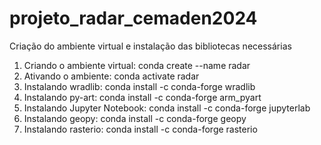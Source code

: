 # projeto_radar_cemaden2024
Criação do ambiente virtual e instalação das bibliotecas necessárias

1) Criando o ambiente virtual: conda create --name radar
2) Ativando o ambiente: conda activate radar
3) Instalando wradlib: conda install -c conda-forge wradlib
4) Instalando py-art: conda install -c conda-forge arm_pyart
5) Instalando Jupyter Notebook: conda install -c conda-forge jupyterlab
6) Instalando geopy: conda install -c conda-forge geopy
7) Instalando rasterio: conda install -c conda-forge rasterio
